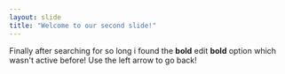 ```yaml
---
layout: slide
title: "Welcome to our second slide!"
---
```

Finally after searching for so long i found the **bold** edit **bold** option which wasn't active before!
Use the left arrow to go back!
